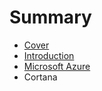 # Summary

* [Cover](README.md)
* [Introduction](documentation/Introduction.md)
* [Microsoft Azure](MicrosoftAzure.md)
* Cortana

